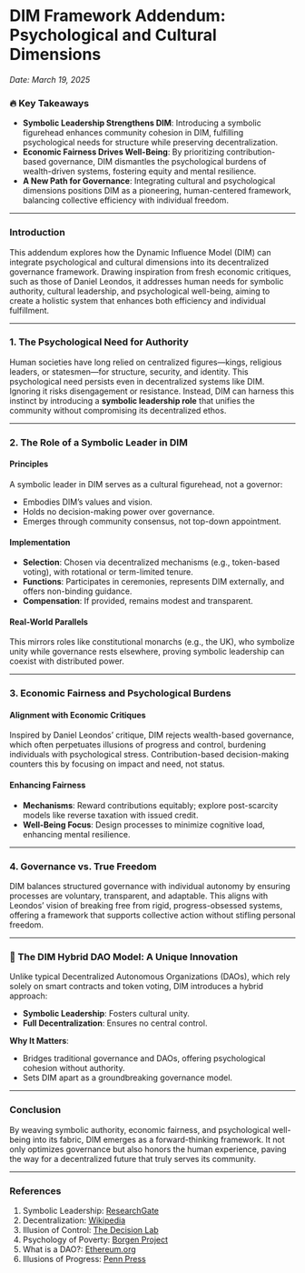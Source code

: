 # DIM Framework Addendum: Psychological and Cultural Dimensions  
*Date: March 19, 2025*  

### 🔥 Key Takeaways  
- **Symbolic Leadership Strengthens DIM**: Introducing a symbolic figurehead enhances community cohesion in DIM, fulfilling psychological needs for structure while preserving decentralization.  
- **Economic Fairness Drives Well-Being**: By prioritizing contribution-based governance, DIM dismantles the psychological burdens of wealth-driven systems, fostering equity and mental resilience.  
- **A New Path for Governance**: Integrating cultural and psychological dimensions positions DIM as a pioneering, human-centered framework, balancing collective efficiency with individual freedom.  

---

### Introduction  
This addendum explores how the Dynamic Influence Model (DIM) can integrate psychological and cultural dimensions into its decentralized governance framework. Drawing inspiration from fresh economic critiques, such as those of Daniel Leondos, it addresses human needs for symbolic authority, cultural leadership, and psychological well-being, aiming to create a holistic system that enhances both efficiency and individual fulfillment.

---

### 1. The Psychological Need for Authority  
Human societies have long relied on centralized figures—kings, religious leaders, or statesmen—for structure, security, and identity. This psychological need persists even in decentralized systems like DIM. Ignoring it risks disengagement or resistance. Instead, DIM can harness this instinct by introducing a **symbolic leadership role** that unifies the community without compromising its decentralized ethos.

---

### 2. The Role of a Symbolic Leader in DIM  
#### Principles  
A symbolic leader in DIM serves as a cultural figurehead, not a governor:  
- Embodies DIM’s values and vision.  
- Holds no decision-making power over governance.  
- Emerges through community consensus, not top-down appointment.  

#### Implementation  
- **Selection**: Chosen via decentralized mechanisms (e.g., token-based voting), with rotational or term-limited tenure.  
- **Functions**: Participates in ceremonies, represents DIM externally, and offers non-binding guidance.  
- **Compensation**: If provided, remains modest and transparent.  

#### Real-World Parallels  
This mirrors roles like constitutional monarchs (e.g., the UK), who symbolize unity while governance rests elsewhere, proving symbolic leadership can coexist with distributed power.

---

### 3. Economic Fairness and Psychological Burdens  
#### Alignment with Economic Critiques  
Inspired by Daniel Leondos’ critique, DIM rejects wealth-based governance, which often perpetuates illusions of progress and control, burdening individuals with psychological stress. Contribution-based decision-making counters this by focusing on impact and need, not status.

#### Enhancing Fairness  
- **Mechanisms**: Reward contributions equitably; explore post-scarcity models like reverse taxation with issued credit.  
- **Well-Being Focus**: Design processes to minimize cognitive load, enhancing mental resilience.  

---

### 4. Governance vs. True Freedom  
DIM balances structured governance with individual autonomy by ensuring processes are voluntary, transparent, and adaptable. This aligns with Leondos’ vision of breaking free from rigid, progress-obsessed systems, offering a framework that supports collective action without stifling personal freedom.

---

### 🚀 The DIM Hybrid DAO Model: A Unique Innovation  
Unlike typical Decentralized Autonomous Organizations (DAOs), which rely solely on smart contracts and token voting, DIM introduces a hybrid approach:  
- **Symbolic Leadership**: Fosters cultural unity.  
- **Full Decentralization**: Ensures no central control.  

**Why It Matters**:  
- Bridges traditional governance and DAOs, offering psychological cohesion without authority.  
- Sets DIM apart as a groundbreaking governance model.

---

### Conclusion  
By weaving symbolic authority, economic fairness, and psychological well-being into its fabric, DIM emerges as a forward-thinking framework. It not only optimizes governance but also honors the human experience, paving the way for a decentralized future that truly serves its community.

---

### References  
1. Symbolic Leadership: [ResearchGate](https://www.researchgate.net/publication/251124346_Symbolic_Leadership)  
2. Decentralization: [Wikipedia](https://en.wikipedia.org/wiki/Decentralization)  
3. Illusion of Control: [The Decision Lab](https://thedecisionlab.com/biases/illusion-of-control)  
4. Psychology of Poverty: [Borgen Project](https://borgenproject.org/the-psychology-of-poverty-2/)  
5. What is a DAO?: [Ethereum.org](https://ethereum.org/en/dao/)  
6. Illusions of Progress: [Penn Press](https://www.pennpress.org/9781512823813/illusions-of-progress/)
